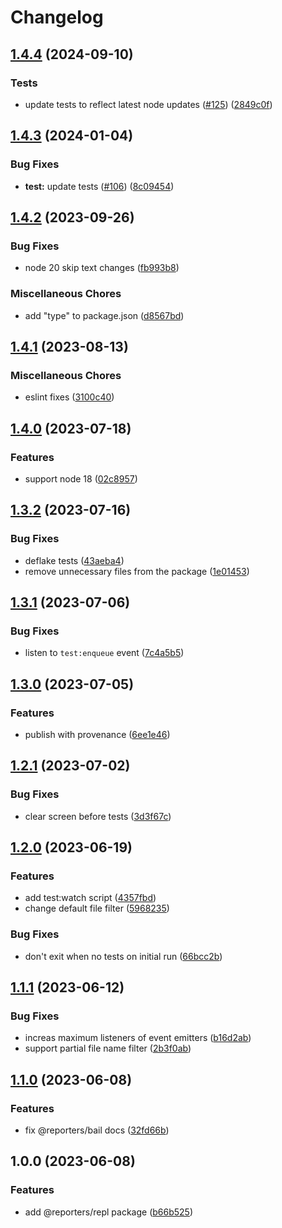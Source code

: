 # Changelog

## [1.4.4](https://github.com/MoLow/reporters/compare/testwatch-v1.4.3...testwatch-v1.4.4) (2024-09-10)


### Tests

* update tests to reflect latest node updates ([#125](https://github.com/MoLow/reporters/issues/125)) ([2849c0f](https://github.com/MoLow/reporters/commit/2849c0f9b57375eb4dc704539fdb331b0b4cd572))

## [1.4.3](https://github.com/MoLow/reporters/compare/testwatch-v1.4.2...testwatch-v1.4.3) (2024-01-04)


### Bug Fixes

* **test:** update tests ([#106](https://github.com/MoLow/reporters/issues/106)) ([8c09454](https://github.com/MoLow/reporters/commit/8c09454aeefe41e10f9466fc593ff80408d06c8a))

## [1.4.2](https://github.com/MoLow/reporters/compare/testwatch-v1.4.1...testwatch-v1.4.2) (2023-09-26)


### Bug Fixes

* node 20 skip text changes ([fb993b8](https://github.com/MoLow/reporters/commit/fb993b8c5e960b6986b1fdca4b754a2fdb22ea40))


### Miscellaneous Chores

* add "type" to package.json ([d8567bd](https://github.com/MoLow/reporters/commit/d8567bdd2a415919dba6ba652d2e33dc233426ce))

## [1.4.1](https://github.com/MoLow/reporters/compare/testwatch-v1.4.0...testwatch-v1.4.1) (2023-08-13)


### Miscellaneous Chores

* eslint fixes ([3100c40](https://github.com/MoLow/reporters/commit/3100c40ffe3a3e63afb05991f07bf8dbc23efbc9))

## [1.4.0](https://github.com/MoLow/reporters/compare/testwatch-v1.3.2...testwatch-v1.4.0) (2023-07-18)


### Features

* support node 18 ([02c8957](https://github.com/MoLow/reporters/commit/02c8957ffca3cb8376f7ad5a94f4627c70b7f8e5))

## [1.3.2](https://github.com/MoLow/reporters/compare/testwatch-v1.3.1...testwatch-v1.3.2) (2023-07-16)


### Bug Fixes

* deflake tests ([43aeba4](https://github.com/MoLow/reporters/commit/43aeba4b57a0e1712f2812abcf427d5aaf9172be))
* remove unnecessary files from the package ([1e01453](https://github.com/MoLow/reporters/commit/1e01453535b22911cd024a518794656799e90d3b))

## [1.3.1](https://github.com/MoLow/reporters/compare/testwatch-v1.3.0...testwatch-v1.3.1) (2023-07-06)


### Bug Fixes

* listen to `test:enqueue` event ([7c4a5b5](https://github.com/MoLow/reporters/commit/7c4a5b5435ee7cdaa2cd932fbd3c850ca8b1dcc2))

## [1.3.0](https://github.com/MoLow/reporters/compare/testwatch-v1.2.1...testwatch-v1.3.0) (2023-07-05)


### Features

* publish with provenance ([6ee1e46](https://github.com/MoLow/reporters/commit/6ee1e46040329edeb0f40f753093b6952984f001))

## [1.2.1](https://github.com/MoLow/reporters/compare/testwatch-v1.2.0...testwatch-v1.2.1) (2023-07-02)


### Bug Fixes

* clear screen before tests ([3d3f67c](https://github.com/MoLow/reporters/commit/3d3f67cddd7047c857e001066021933eb1381ec3))

## [1.2.0](https://github.com/MoLow/reporters/compare/testwatch-v1.1.1...testwatch-v1.2.0) (2023-06-19)


### Features

* add test:watch script ([4357fbd](https://github.com/MoLow/reporters/commit/4357fbde5f337cfd39226497f8ce0f6760f8a62c))
* change default file filter ([5968235](https://github.com/MoLow/reporters/commit/596823529cd9a86e5eeada0523825fa215e49efe))


### Bug Fixes

* don't exit when no tests on initial run ([66bcc2b](https://github.com/MoLow/reporters/commit/66bcc2bc6436b544900cfbceb4bbfb0d93973490))

## [1.1.1](https://github.com/MoLow/reporters/compare/testwatch-v1.1.0...testwatch-v1.1.1) (2023-06-12)


### Bug Fixes

* increas maximum listeners of event emitters ([b16d2ab](https://github.com/MoLow/reporters/commit/b16d2ab3b55554e1aaa9b9ca2222254bac364803))
* support partial file name filter ([2b3f0ab](https://github.com/MoLow/reporters/commit/2b3f0abe0be37450c7b9189667ad47d4d39a4252))

## [1.1.0](https://github.com/MoLow/reporters/compare/testwatch-v1.0.0...testwatch-v1.1.0) (2023-06-08)


### Features

* fix @reporters/bail docs ([32fd66b](https://github.com/MoLow/reporters/commit/32fd66bdf788a2d6067bac72cee9fbc50b2d76e3))

## 1.0.0 (2023-06-08)


### Features

* add @reporters/repl package ([b66b525](https://github.com/MoLow/reporters/commit/b66b525c78e93e96d04b19a2e846ab040078ace7))
